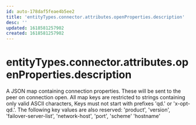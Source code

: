 ```yaml
---
id: auto-178daf5feae4b5ee2
title: 'entityTypes.connector.attributes.openProperties.description'
desc: ''
updated: 1618581257902
created: 1618581257902
---
```

# entityTypes.connector.attributes.openProperties.description

A JSON map containing connection properties.  These will be sent to the peer on connection open.  All map keys are restricted to strings containing only valid ASCII characters, Keys must not start with prefixes &#39;qd.&#39; or &#39;x-opt-qd.&#39;.  The following key values are also reserved: &#39;product&#39;, &#39;version&#39;, &#39;failover-server-list&#39;, &#39;network-host&#39;, &#39;port&#39;, &#39;scheme&#39; &#39;hostname&#39;